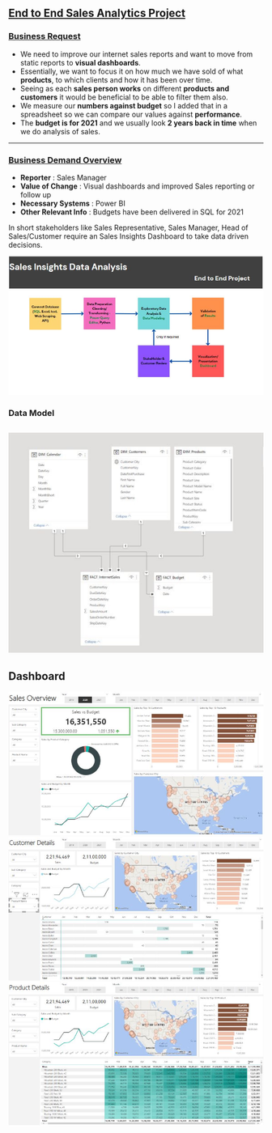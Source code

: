 ## [End to End Sales Analytics Project](https://github.com/srimoulirukmabhatla/Sales_Analytics)

### [Business Request](https://github.com/srimoulirukmabhatla/Sales_Analytics/blob/main/Business%20Request.docx)  
-  We need to improve our internet sales reports and want to move from static reports to **visual dashboards**.  
-  Essentially, we want to focus it on how much we have sold of what **products**, to which clients and how it has been over time.  
-  Seeing as each **sales person works** on different **products and customers** it would be beneficial to be able to filter them also.  
-  We measure our **numbers against budget** so I added that in a spreadsheet so we can compare our values against **performance**.   
-  The **budget is for 2021** and we usually look **2 years back in time** when we do analysis of sales.  

  ---  
### [Business Demand Overview](https://github.com/srimoulirukmabhatla/Sales_Analytics/blob/main/Business%20Demand%20%26%20User%20Stories.docx)
- __Reporter__ :  Sales Manager  
- __Value of Change__ : Visual dashboards and improved Sales reporting or follow up  
- __Necessary Systems__ : Power BI  
- __Other Relevant Info__ : Budgets have been delivered in SQL for 2021  

In short stakeholders like Sales Representative, Sales Manager, Head of Sales/Customer require an Sales Insights Dashboard to take data driven decisions.

![Flow Chart](/Images/Project_FlowChart.JPG)
### Data Model
![Data Model](/Images/DataModel.JPG)   
---   
## Dashboard
![Overview](/Images/Sales_Overview.JPG)
![Customer Details](/Images/Customer_Details.JPG)
![Product Details](/Images/Product%20Details.JPG)
